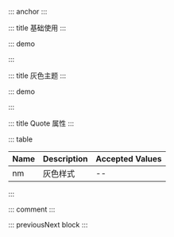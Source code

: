 ::: anchor
:::

::: title 基础使用
:::

::: demo

<template>
  <lay-quote>引用区域的文字</lay-quote>
</template>

<script>
import { ref } from 'vue'

export default {
  setup() {

    return {
    }
  }
}
</script>

:::

::: title 灰色主题
:::

::: demo

<template>
  <lay-quote type="nm">引用区域的文字</lay-quote>
</template>

<script>
import { ref } from 'vue'

export default {
  setup() {

    const nm = ref(true)

    return {
      nm
    }
  }
}
</script>

:::

::: title Quote 属性
:::

::: table

| Name | Description | Accepted Values |
| ---- | ----------- | --------------- |
| nm   | 灰色样式    | --              |

:::

::: comment
:::

::: previousNext block
:::